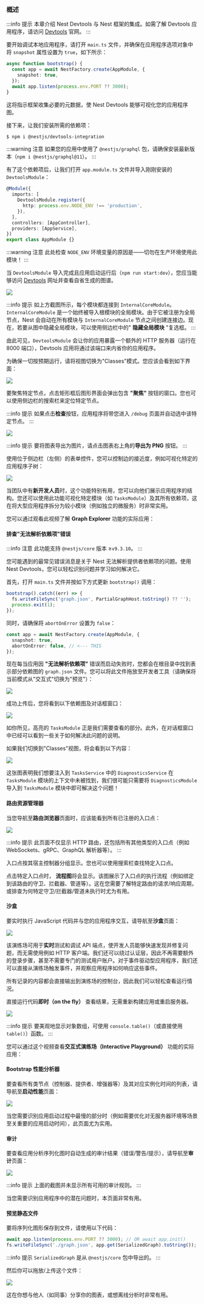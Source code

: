 ### 概述

:::info 提示
本章介绍 Nest Devtools 与 Nest 框架的集成。如需了解 Devtools 应用程序，请访问 [Devtools](https://devtools.nestjs.com) 官网。
:::

要开始调试本地应用程序，请打开 `main.ts` 文件，并确保在应用程序选项对象中将 `snapshot` 属性设置为 `true`，如下所示：

```typescript
async function bootstrap() {
  const app = await NestFactory.create(AppModule, {
    snapshot: true,
  });
  await app.listen(process.env.PORT ?? 3000);
}
```

这将指示框架收集必要的元数据，使 Nest Devtools 能够可视化您的应用程序图。

接下来，让我们安装所需的依赖项：

```bash
$ npm i @nestjs/devtools-integration
```

:::warning 注意
如果您的应用中使用了 `@nestjs/graphql` 包，请确保安装最新版本（`npm i @nestjs/graphql@11`）。
:::

有了这个依赖项后，让我们打开 `app.module.ts` 文件并导入刚刚安装的 `DevtoolsModule`：

```typescript
@Module({
  imports: [
    DevtoolsModule.register({
      http: process.env.NODE_ENV !== 'production',
    }),
  ],
  controllers: [AppController],
  providers: [AppService],
})
export class AppModule {}
```

:::warning 注意
 此处检查 `NODE_ENV` 环境变量的原因是——切勿在生产环境使用此模块！
:::

当 `DevtoolsModule` 导入完成且应用启动运行后（`npm run start:dev`），您应当能够访问 [Devtools](https://devtools.nestjs.com) 网址并查看自省生成的图谱。

![](/assets/devtools/modules-graph.png)

:::info 提示
如上方截图所示，每个模块都连接到 `InternalCoreModule`。`InternalCoreModule` 是一个始终被导入根模块的全局模块。由于它被注册为全局节点，Nest 会自动在所有模块与 `InternalCoreModule` 节点之间创建连接边。现在，若要从图中隐藏全局模块，可以使用侧边栏中的" **隐藏全局模块** "复选框。
:::

由此可见，`DevtoolsModule` 会让你的应用暴露一个额外的 HTTP 服务器（运行在 8000 端口），Devtools 应用将通过该端口来内省你的应用程序。

为确保一切按预期运行，请将视图切换为"Classes"模式。您应该会看到如下界面：

![](/assets/devtools/classes-graph.png)

要聚焦特定节点，点击矩形框后图形界面会弹出包含 **"聚焦"** 按钮的窗口。您也可以使用侧边栏的搜索栏来定位特定节点。

:::info 提示
如果点击**检查**按钮，应用程序将带您进入 `/debug` 页面并自动选中该特定节点。
:::

![](/assets/devtools/node-popup.png)

:::info 提示
要将图表导出为图片，请点击图表右上角的**导出为 PNG** 按钮。
:::

使用位于侧边栏（左侧）的表单控件，您可以控制边的接近度，例如可视化特定的应用程序子树：

![](/assets/devtools/subtree-view.png)

当团队中有**新开发人员**时，这个功能特别有用，您可以向他们展示应用程序的结构。您还可以使用此功能可视化特定模块（如 `TasksModule`）及其所有依赖项，这在将大型应用程序拆分为较小模块（例如独立的微服务）时非常实用。

您可以通过观看此视频了解 **Graph Explorer** 功能的实际应用：

#### 排查"无法解析依赖项"错误

:::info 注意
此功能支持 `@nestjs/core` 版本 ≥`v9.3.10`。
:::



您可能遇到的最常见错误消息是关于 Nest 无法解析提供者依赖项的问题。使用 Nest Devtools，您可以轻松识别问题并学习如何解决它。

首先，打开 `main.ts` 文件并按如下方式更新 `bootstrap()` 调用：

```typescript
bootstrap().catch((err) => {
  fs.writeFileSync('graph.json', PartialGraphHost.toString() ?? '');
  process.exit(1);
});
```

同时，请确保将 `abortOnError` 设置为 `false`：

```typescript
const app = await NestFactory.create(AppModule, {
  snapshot: true,
  abortOnError: false, // <--- THIS
});
```

现在每当应用因 **"无法解析依赖项"** 错误而启动失败时，您都会在根目录中找到表示部分依赖图的 `graph.json` 文件。您可以将此文件拖放至开发者工具（请确保将当前模式从"交互式"切换为"预览"）：

![](/assets/devtools/drag-and-drop.png)

成功上传后，您将看到以下依赖图及对话框窗口：

![](/assets/devtools/partial-graph-modules-view.png)

如你所见，高亮的 `TasksModule` 正是我们需要查看的部分。此外，在对话框窗口中已经可以看到一些关于如何解决此问题的说明。

如果我们切换到"Classes"视图，将会看到以下内容：

![](/assets/devtools/partial-graph-classes-view.png)

这张图表明我们想要注入到 `TasksService` 中的 `DiagnosticsService` 在 `TasksModule` 模块的上下文中未被找到，我们很可能只需要将 `DiagnosticsModule` 导入到 `TasksModule` 模块中即可解决这个问题！

#### 路由资源管理器

当您导航至**路由浏览器**页面时，应该能看到所有已注册的入口点：

![](/assets/devtools/routes.png)

:::info 提示
此页面不仅显示 HTTP 路由，还包括所有其他类型的入口点（例如 WebSockets、gRPC、GraphQL 解析器等）。
:::

入口点按其宿主控制器分组显示。您也可以使用搜索栏查找特定入口点。

点击特定入口点时， **流程图**将会显示。该图展示了入口点的执行流程（例如绑定到该路由的守卫、拦截器、管道等）。这在您需要了解特定路由的请求/响应周期，或排查为何特定守卫/拦截器/管道未执行时尤为有用。

#### 沙盒

要实时执行 JavaScript 代码并与您的应用程序交互，请导航至**沙盒**页面：

![](/assets/devtools/sandbox.png)

该演练场可用于**实时**测试和调试 API 端点，使开发人员能够快速发现并修复问题，而无需使用例如 HTTP 客户端。我们还可以绕过认证层，因此不再需要额外的登录步骤，甚至不需要专门的测试用户账户。对于事件驱动型应用程序，我们还可以直接从演练场触发事件，并观察应用程序如何响应这些事件。

所有记录的内容都会直接输出到演练场的控制台，因此我们可以轻松查看运行情况。

直接运行代码**即时（on the fly）** 查看结果，无需重新构建应用或重启服务器。

![](/assets/devtools/sandbox-table.png)

:::info 提示
要美观地显示对象数组，可使用 `console.table()`（或直接使用 `table()`）函数。
:::



您可以通过这个视频查看**交互式演练场（Interactive Playground）** 功能的实际应用：

#### Bootstrap 性能分析器

要查看所有类节点（控制器、提供者、增强器等）及其对应实例化时间的列表，请导航至**启动性能**页面：

![](/assets/devtools/bootstrap-performance.png)

当您需要识别应用启动过程中最慢的部分时（例如需要优化对无服务器环境等场景至关重要的应用启动时间），此页面尤为实用。

#### 审计

要查看应用分析序列化图时自动生成的审计结果（错误/警告/提示），请导航至**审计**页面：

![](/assets/devtools/audit.png)

:::info 提示
上面的截图并未显示所有可用的审计规则。
:::

当您需要识别应用程序中的潜在问题时，本页面非常有用。

#### 预览静态文件

要将序列化图形保存到文件，请使用以下代码：

```typescript
await app.listen(process.env.PORT ?? 3000); // OR await app.init()
fs.writeFileSync('./graph.json', app.get(SerializedGraph).toString());
```

:::info 提示
`SerializedGraph` 是从 `@nestjs/core` 包中导出的。
:::

然后你可以拖放/上传这个文件：

![](/assets/devtools/drag-and-drop.png)

这在你想与他人（如同事）分享你的图表，或想离线分析时非常有用。
